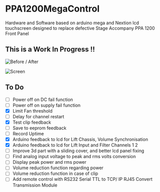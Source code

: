 # PPA1200MegaControl
Hardware and Software based on arduino mega and Nextion lcd touchscreen designed to replace defective Stage Accompany PPA 1200 Front Panel

## This is a Work In Progress !!

<img class="fit-picture"
     src="https://github.com/AlexandreLuce/PPA1200MegaControl/blob/master/Docs/Img/Img_2.jpg"
     alt="Before / After" />   

<img class="fit-picture"
     src="https://github.com/AlexandreLuce/PPA1200MegaControl/blob/master/Docs/Img/Img_1.jpg"
     alt="Screen" />
     
  
     
<h2>To Do</h2> 

  - [ ] Power off on DC fail function
  - [ ] Power off on supply fail function
  - [X] Limit Fan threshold
  - [ ] Delay for channel restart
  - [X] Test clip feedback
  - [ ] Save to eeprom feedback
  - [ ] Record Uptime
  - [X] Arduino feedback to lcd for Lift Chassis, Volume Synchronisation
  - [X] Arduino feedback to lcd for Lift Input and Filter Channels 1 2
  - [ ] Improve 3d part with a sliding cover, and better lcd panel fixing 
  - [ ] Find analog input voltage to peak and rms volts conversion
  - [ ] Display peak power and rms power
  - [ ] Volume reduction function regarding power
  - [ ] Volume reduction function in case of clip
  - [ ] Add remote control with RS232 Serial TTL to TCP/ IP RJ45 Convert Transmission Module
